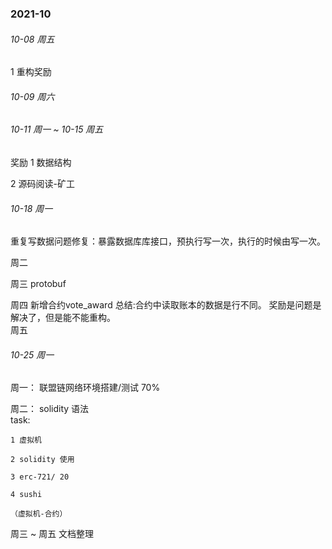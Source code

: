 ### 2021-10

###### 10-08 周五

1 重构奖励

###### 10-09 周六


###### 10-11 周一  ~ 10-15 周五
奖励
1 数据结构

2 源码阅读-矿工

###### 10-18 周一
重复写数据问题修复：暴露数据库库接口，预执行写一次，执行的时候由写一次。

周二 

周三 protobuf

周四 新增合约vote_award
    总结:合约中读取账本的数据是行不同。
        奖励是问题是解决了，但是能不能重构。   
周五 

###### 10-25 周一
周一： 
    联盟链网络环境搭建/测试   70%

周二：
    solidity 语法    
task:

    1 虚拟机
    
    2 solidity 使用
    
    3 erc-721/ 20
    
    4 sushi
 
    （虚拟机-合约）

周三 ~ 周五 文档整理